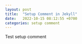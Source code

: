 ```yaml
---
layout: post
title:  "Setup Comment in Jekyll"
date:   2022-10-15 08:12:55 +0700
categories: setup comment
---
```



Test setup comment



